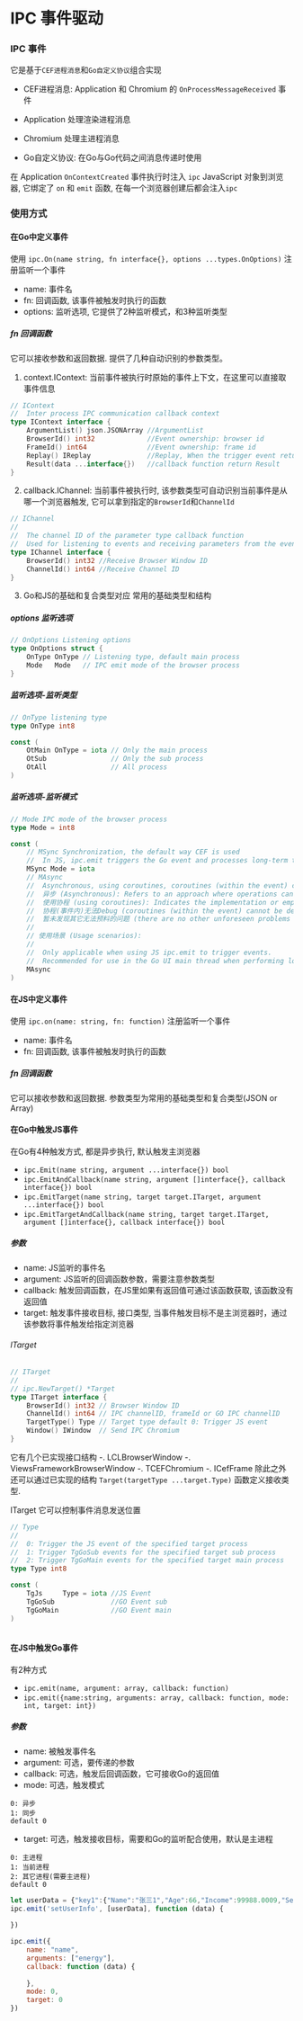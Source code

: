 # IPC 事件驱动

### IPC 事件
它是基于`CEF进程消息`和`Go自定义协议`组合实现

- CEF进程消息: Application 和 Chromium 的 `OnProcessMessageReceived` 事件
- Application 处理渲染进程消息
- Chromium 处理主进程消息

- Go自定义协议: 在Go与Go代码之间消息传递时使用

在 Application `OnContextCreated` 事件执行时注入 `ipc` JavaScript 对象到浏览器, 它绑定了 `on` 和 `emit` 函数, 在每一个浏览器创建后都会注入`ipc`

### 使用方式

#### 在Go中定义事件
使用 `ipc.On(name string, fn interface{}, options ...types.OnOptions)` 注册监听一个事件
- name: 事件名
- fn: 回调函数, 该事件被触发时执行的函数
- options: 监听选项, 它提供了2种监听模式，和3种监听类型


##### fn 回调函数
它可以接收参数和返回数据. 提供了几种自动识别的参数类型。
1. context.IContext: 当前事件被执行时原始的事件上下文，在这里可以直接取事件信息
```go
// IContext
//	Inter process IPC communication callback context
type IContext interface {
	ArgumentList() json.JSONArray //ArgumentList
	BrowserId() int32             //Event ownership: browser id
	FrameId() int64               //Event ownership: frame id
	Replay() IReplay              //Replay, When the trigger event returns IContext, this field is nil
	Result(data ...interface{})   //callback function return Result
} 
```
2. callback.IChannel: 当前事件被执行时, 该参数类型可自动识别当前事件是从哪一个浏览器触发, 它可以拿到指定的`BrowserId`和`ChannelId`
```go
// IChannel
//
//	The channel ID of the parameter type callback function
//	Used for listening to events and receiving parameters from the event channel source
type IChannel interface {
	BrowserId() int32 //Receive Browser Window ID
	ChannelId() int64 //Receive Channel ID
}
```
3. Go和JS的基础和复合类型对应
   常用的基础类型和结构

##### options 监听选项
```go
// OnOptions Listening options
type OnOptions struct {
	OnType OnType // Listening type, default main process
	Mode   Mode   // IPC emit mode of the browser process
}
```

##### 监听选项-监听类型
```go
// OnType listening type
type OnType int8

const (
	OtMain OnType = iota // Only the main process
	OtSub                // Only the sub process
	OtAll                // All process
)
```

##### 监听选项-监听模式
```go
// Mode IPC mode of the browser process
type Mode = int8

const (
	// MSync Synchronization, the default way CEF is used
	//  In JS, ipc.emit triggers the Go event and processes long-term tasks. The window will remain frozen until the task processing is completed.
	MSync Mode = iota
	// MAsync
	//  Asynchronous, using coroutines, coroutines (within the event) cannot be debugged, there are no other unforeseen problems found so far.
	//  异步 (Asynchronous): Refers to an approach where operations can continue without waiting for the previous operations' completion.
	//  使用协程 (using coroutines): Indicates the implementation or employment of coroutines, which are a way to manage the execution flow in a non-preemptive manner.
	//  协程(事件内)无法Debug (coroutines (within the event) cannot be debugged): Points out the inability to debug coroutines when they are inside an event.
	//  暂未发现其它无法预料的问题 (there are no other unforeseen problems found so far): Indicates that, at the time of the statement, no other unforeseen issues have been encountered or identified.
	//
	// 使用场景 (Usage scenarios):
	//
	//  Only applicable when using JS ipc.emit to trigger events.
	//  Recommended for use in the Go UI main thread when performing long-duration tasks, otherwise it will freeze the UI window.
	MAsync
)
```



#### 在JS中定义事件
使用 `ipc.on(name: string, fn: function)` 注册监听一个事件

- name: 事件名
- fn: 回调函数, 该事件被触发时执行的函数

##### fn 回调函数
它可以接收参数和返回数据. 参数类型为常用的基础类型和复合类型(JSON or Array)


#### 在Go中触发JS事件
在Go有4种触发方式, 都是异步执行, 默认触发主浏览器
- `ipc.Emit(name string, argument ...interface{}) bool`
- `ipc.EmitAndCallback(name string, argument []interface{}, callback interface{}) bool`
- `ipc.EmitTarget(name string, target target.ITarget, argument ...interface{}) bool`
- `ipc.EmitTargetAndCallback(name string, target target.ITarget, argument []interface{}, callback interface{}) bool`

##### 参数
- name: JS监听的事件名
- argument: JS监听的回调函数参数，需要注意参数类型
- callback: 触发回调函数，在JS里如果有返回值可通过该函数获取, 该函数没有返回值
- target: 触发事件接收目标, 接口类型, 当事件触发目标不是主浏览器时，通过该参数将事件触发给指定浏览器

###### ITarget
```go
// ITarget
//
// ipc.NewTarget() *Target
type ITarget interface {
	BrowserId() int32 // Browser Window ID
	ChannelId() int64 // IPC channelID, frameId or GO IPC channelID
	TargetType() Type // Target type default 0: Trigger JS event
	Window() IWindow  // Send IPC Chromium
}
```
它有几个已实现接口结构
-. LCLBrowserWindow
-. ViewsFrameworkBrowserWindow
-. TCEFChromium
-. ICefFrame
   除此之外还可以通过已实现的结构 `Target(targetType ...target.Type)` 函数定义接收类型.

ITarget 它可以控制事件消息发送位置
```go
// Type
//
//	0: Trigger the JS event of the specified target process
//	1: Trigger TgGoSub events for the specified target sub process
//	2: Trigger TgGoMain events for the specified target main process
type Type int8

const (
	TgJs     Type = iota //JS Event
	TgGoSub              //GO Event sub
	TgGoMain             //GO Event main
)
```

```go

```

#### 在JS中触发Go事件
有2种方式
- `ipc.emit(name, argument: array, callback: function)`
- `ipc.emit({name:string, arguments: array, callback: function, mode: int, target: int})`

##### 参数
- name: 被触发事件名
- argument: 可选，要传递的参数
- callback: 可选，触发后回调函数，它可接收Go的返回值
- mode: 可选，触发模式
```text
0: 异步 
1: 同步
default 0
```
- target: 可选，触发接收目标，需要和Go的监听配合使用，默认是主进程
```text
0: 主进程 
1: 当前进程
2: 其它进程(需要主进程)
default 0
```

```js
let userData = {"key1":{"Name":"张三1","Age":66,"Income":99988.0009,"Sex":true,"UserInfo":{"Addr":"addr","HeadPicture":"https://www.demo.com/head.png","Height":800,"Weight":800,"Phone":"888-999-000"}},"zhangsan-2":{"Sex":true,"UserInfo":{"HeadPicture":"https://www.demo.com/head.png","Height":800,"Weight":800,"Phone":"888-999-000","Addr":"银河系-猎户座旋臂(离中心远,离边缘近)-太阳系第三环总体位置,离银棒(中心)"},"Name":"张三2","Age":66,"Income":99988.0009},"zhangsan-3":{"Sex":true,"UserInfo":{"Addr":"银河系-猎户座旋臂(离中心远,离边缘近)-太阳系第三环总体位置,离银棒(中心)","HeadPicture":"https://www.demo.com/head.png","Height":800,"Weight":800,"Phone":"888-999-000"},"Name":"张三3","Age":66,"Income":99988.0009}}
ipc.emit('setUserInfo', [userData], function (data) {
   
})

ipc.emit({
    name: "name",
    arguments: ["energy"], 
    callback: function (data) { 
       
    },
    mode: 0, 
    target: 0
})
```
